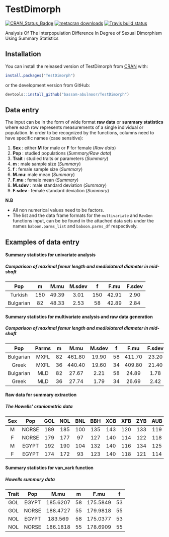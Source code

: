# TestDimorph

<!-- badges: start -->
[![CRAN_Status_Badge](https://www.r-pkg.org/badges/version/TestDimorph)](https://cran.r-project.org/package=TestDimorph)
[![metacran downloads](https://cranlogs.r-pkg.org/badges/grand-total/TestDimorph)](https://cran.r-project.org/package=TestDimorph)
[![Travis build status](https://travis-ci.com/bassam-abulnoor/TestDimorph.svg?branch=master)](https://travis-ci.com/bassam-abulnoor/TestDimorph)
<!-- badges: end -->

Analysis Of The Interpopulation Difference In Degree of Sexual Dimorphism Using Summary Statistics

## Installation

You can install the released version of TestDimorph from [CRAN](https://CRAN.R-project.org) with:

``` r
install.packages("TestDimorph")
```
or the development version from GitHub:

``` r
devtools::install_github("bassam-abulnoor/TestDimorph")
```

## Data entry

The input can be in the form of wide format **raw data** or **summary statistics** where each row represents measurements of a single individual or population. In order to be recognized by the functions, columns need to have specific names (case sensitive):


1. **Sex** : either **M** for male or **F** for female (*Raw data*)
2. **Pop** : studied populations (*Summary/Raw data*)
3. **Trait** : studied traits or parameters (*Summary*)
4. **m** : male sample size (*Summary*)
5. **f** : female sample size (*Summary*)
6. **M.mu**: male mean (*Summary*)
7. **F.mu** : female mean (*Summary*)
8. **M.sdev** : male standard deviation (*Summary*)
9. **F.sdev** : female standard deviation (*Summary*)

**N.B**

* All non numerical values need to be factors.
* The list and the data frame formats for the `multivariate` and `RawGen` functions input, can be be found in the attached data sets under the names `baboon.parms_list` and `baboon.parms_df` respectively.

## Examples of data entry

#### Summary statistics for univariate analysis

##### Comparison of maximal femur length and mediolateral diameter in mid-shaft


|    Pop    |  m  | M.mu  | M.sdev |  f  | F.mu  | F.sdev |
| :-------: | :-: | :---: | :----: | :-: | :---: | :----: |
|  Turkish  | 150 | 49.39 |  3.01  | 150 | 42.91 |  2.90  |
| Bulgarian | 82  | 48.33 |  2.53  | 58  | 42.89 |  2.84  |



#### Summary statistics for multivariate analysis and raw data generation

##### Comparison of maximal femur length and mediolateral diameter in mid-shaft


|    Pop    | Parms |  m  |  M.mu  | M.sdev |  f  |  F.mu  | F.sdev |
| :-------: | :---: | :-: | :----: | :----: | :-: | :----: | :----: |
| Bulgarian | MXFL  | 82  | 461.80 | 19.90  | 58  | 411.70 | 23.20  |
|   Greek   | MXFL  | 36  | 440.40 | 19.60  | 34  | 409.80 | 21.40  |
| Bulgarian |  MLD  | 82  | 27.67  |  2.21  | 58  | 24.89  |  1.78  |
|   Greek   |  MLD  | 36  | 27.74  |  1.79  | 34  | 26.69  |  2.42  |



#### Raw data for summary extraction

##### The Howells' craniometric data

| Sex |  Pop  | GOL | NOL | BNL | BBH | XCB | XFB | ZYB | AUB |
| :-: | :---: | :-: | :-: | :-: | :-: | :-: | :-: | :-: | :-: |
|  M  | NORSE | 189 | 185 | 100 | 135 | 143 | 120 | 133 | 119 |
|  F  | NORSE | 179 | 177 | 97  | 127 | 140 | 114 | 122 | 118 |
|  M  | EGYPT | 192 | 190 | 104 | 132 | 140 | 116 | 134 | 125 |
|  F  | EGYPT | 174 | 172 | 93  | 123 | 140 | 118 | 121 | 114 |


#### Summary statistics for van_vark function

##### Howells summary data

| Trait |  Pop  |   M.mu   |  m |   F.mu   |  f |
|:-----:|:-----:|:--------:|:--:|:--------:|:--:|
|  GOL  | EGYPT | 185.6207 | 58 | 175.5849 | 53 |
|  GOL  | NORSE | 188.4727 | 55 | 179.9818 | 55 |
|  NOL  | EGYPT |  183.569 | 58 | 175.0377 | 53 |
|  NOL  | NORSE | 186.1818 | 55 | 178.6909 | 55 |

